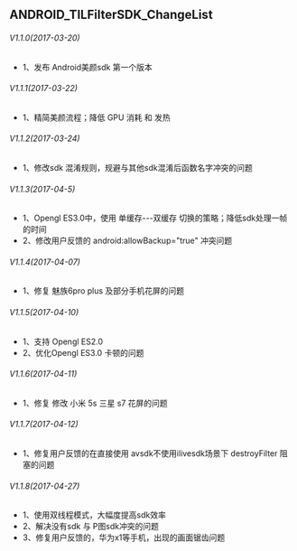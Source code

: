 ## ANDROID_TILFilterSDK_ChangeList

###### V1.1.0(2017-03-20)
* 1、发布 Android美颜sdk 第一个版本
 
###### V1.1.1(2017-03-22)
* 1、精简美颜流程；降低 GPU 消耗 和 发热

###### V1.1.2(2017-03-24)
* 1、修改sdk 混淆规则，规避与其他sdk混淆后函数名字冲突的问题

###### V1.1.3(2017-04-5)
* 1、Opengl ES3.0中，使用 单缓存---双缓存 切换的策略；降低sdk处理一帧的时间
* 2、修改用户反馈的  android:allowBackup="true" 冲突问题

###### V1.1.4(2017-04-07)
* 1、修复  魅族6pro plus 及部分手机花屏的问题

###### V1.1.5(2017-04-10)
* 1、支持 Opengl ES2.0
* 2、优化Opengl ES3.0 卡顿的问题

###### V1.1.6(2017-04-11)
* 1、修复 修改 小米 5s  三星 s7 花屏的问题

###### V1.1.7(2017-04-12)
* 1、修复用户反馈的在直接使用 avsdk不使用ilivesdk场景下 destroyFilter 阻塞的问题

###### V1.1.8(2017-04-27)
* 1、使用双线程模式，大幅度提高sdk效率
* 2、解决没有sdk 与 P图sdk冲突的问题
* 3、修复用户反馈的，华为x1等手机，出现的画面锯齿问题
